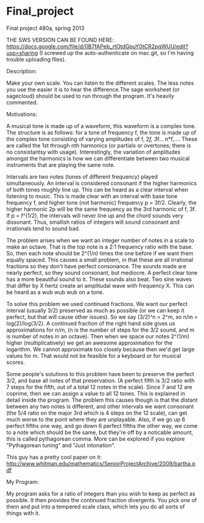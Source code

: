 Final_project
=============

Final project 480a, spring 2013

THE SWS VERSION CAN BE FOUND HERE: https://docs.google.com/file/d/0B7fAPeb_rtOtdGpuY0tCR2pqWUU/edit?usp=sharing
(I screwed up the auto-authenticate on mac.git, so I'm having trouble uploading files).

Description:

Make your own scale. You can listen to the different scales. The less notes you use the easier it is to hear the difference.The sage worksheet (or sagecloud) should be used to run through the program. It's heavily commented.

Motivations:

A musical tone is made up of a waveform, this waveform is a complex tone. The structure is as follows: for a tone of frequency f, the tone is made up of the complex tone consisting of varying amplitudes of f, 2*f, 3*f... n*f,.... These are called the 1st through nth harmonics (or partials or overtones; there is no consistantsy with usage). Interestingly, the variation of amplitudes amongst the harmonics is how we can differentiate between two musical instruments that are playing the same note. 

Intervals are two notes (tones of different frequency) played simultaneously. An interval is considered consonant if the higher harmonics of both tones roughly line up. This can be heard as a clear interval when listening to music. This is made clear with an interval with base tone frequency f, and higher tone (not harmonic) frequency p = 3f/2. Clearly, the higher harmonic 2p will be the same frequency as the 3rd harmonic of f, 3f. If p = f^(1/2), the intervals will never line up and the chord sounds very dissonant. Thus, smallish ratios of integers will sound consonant and irrationals tend to sound bad.

The problem arises when we want an integer number of notes in a scale to make an octave. That is the top note is a 2:1 frequency ratio with the base. So, then each note should be 2^(1/n) times the one before if we want them equally spaced. This causes a small problem, in that these are all irrational fractions so they don't have perfect consonance. The sounds made are nearly perfect, so they sound consonant, but mediocre. A perfect clear tone has a more beautiful sound to it. These sounds also beat. Two sine waves that differ by X hertz create an amplitudal wave with frequency X. This can be heard as a wub wub wub on a tone.

To solve this problem we used continued fractions. We want our perfect interval (usually 3/2) preserved as much as possible (or we can keep it perfect, but that will cause other issues). So we say (3/2)^n = 2^m, so n/m = log(2)/log(3/2). A continued fraction of the right hand side gives us approximations for n/m, (n is the number of steps for the 3/2 sound, and m is number of notes in an octave). Then when we space our notes 2^(1/m) higher (multiplicatively) we get an awesome approximation for the logarithm. We cannot approximate too closely because then we'd get large values for m. That would not be feasible for a keyboard or for musical scores.

Some people's solutions to this problem have been to preserve the perfect 3/2, and base all notes of that preservation. (A perfect fifth is 3/2 ratio with 7 steps for the fifth, out of a total 12 notes in the scale). Since 7 and 12 are coprime, then we can assign a value to all 12 tones. This is explained in detail inside the program.
The problem this causes though is that the distant between any two notes is different, and other intervals we want consonant (the 5/4 ratio on the major 3rd which is 4 steps on the 12 scale), can get much worse to the point where they are unplayable. Also, if we go up 6 perfect fifths one way, and go down 6 perfect fifths the other way, we come to a note which should be the same, but they're off by a noticable amount, this is called pythagorean comma. More can be explored if you explore "Pythagorean tuning" and "Just intonation".

This guy has a pretty cool paper on it: http://www.whitman.edu/mathematics/SeniorProjectArchive/2009/bartha.pdf

My Program:

My program asks for a ratio of integers than you wish to keep as perfect as possible. It then provides the continued fraction divergents. You pick one of them and put into a tempered scale class, which lets you do all sorts of things with it.

